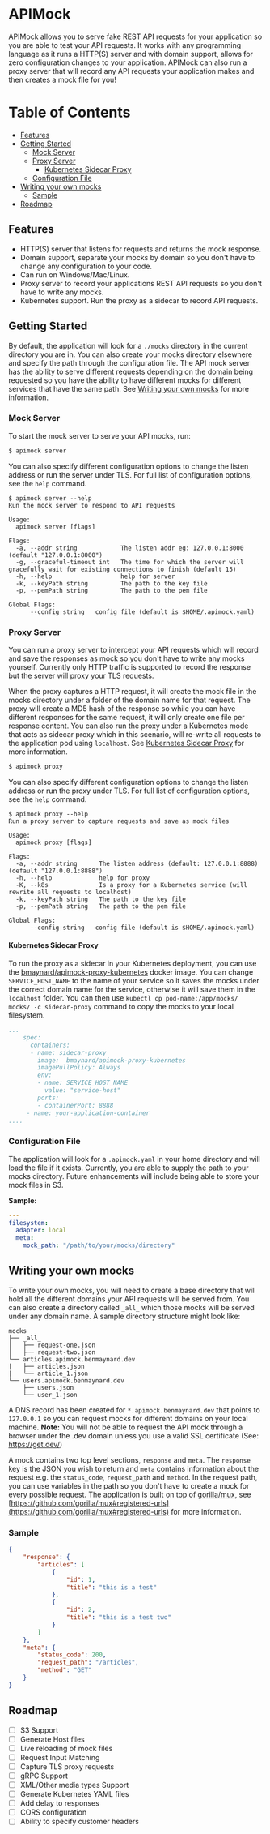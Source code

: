# APIMock

APIMock allows you to serve fake REST API requests for your application so you are able to test your API requests. It works with any programming language as it runs a HTTP(S) server and with domain support, allows for zero configuration changes to your application. APIMock can also run a proxy server that will record any API requests your application makes and then creates a mock file for you!

# Table of Contents

- [Features](#Features)
- [Getting Started](#Getting-Started)
  - [Mock Server](#Mock-Server)
  - [Proxy Server](#Proxy-Server)
    - [Kubernetes Sidecar Proxy](#Kubernetes-Sidecar-Proxy)
  - [Configuration File](#Configuration-File)
- [Writing your own mocks](#Writing-your-own-mocks)
  - [Sample](#Sample)
- [Roadmap](#Roadmap)

## Features

- HTTP(S) server that listens for requests and returns the mock response.
- Domain support, separate your mocks by domain so you don't have to change any configuration to your code.
- Can run on Windows/Mac/Linux.
- Proxy server to record your applications REST API requests so you don't have to write any mocks.
- Kubernetes support. Run the proxy as a sidecar to record API requests.

## Getting Started

By default, the application will look for a `./mocks` directory in the current directory you are in. You can also create your mocks directory elsewhere and specify the path through the configuration file. The API mock server has the ability to serve different requests depending on the domain being requested so you have the ability to have different mocks for different services that have the same path. See [Writing your own mocks](#Writing-your-own-mocks) for more information. 

### Mock Server

To start the mock server to serve your API mocks, run:

```bash
$ apimock server
```

You can also specify different configuration options to change the listen address or run the server under TLS. For full list of configuration options, see the `help` command.

```
$ apimock server --help
Run the mock server to respond to API requests

Usage:
  apimock server [flags]

Flags:
  -a, --addr string            The listen addr eg: 127.0.0.1:8000 (default "127.0.0.1:8000")
  -g, --graceful-timeout int   The time for which the server will gracefully wait for existing connections to finish (default 15)
  -h, --help                   help for server
  -k, --keyPath string         The path to the key file
  -p, --pemPath string         The path to the pem file

Global Flags:
      --config string   config file (default is $HOME/.apimock.yaml)
```

### Proxy Server

You can run a proxy server to intercept your API requests which will record and save the responses as mock so you don't have to write any mocks yourself. Currently only HTTP traffic is supported to record the response but the server will proxy your TLS requests.

When the proxy captures a HTTP request, it will create the mock file in the mocks directory under a folder of the domain name for that request. The proxy will create a MD5 hash of the response so while you can have different responses for the same request, it will only create one file per response content. You can also run the proxy under a Kubernetes mode that acts as sidecar proxy which in this scenario, will re-write all requests to the application pod using `localhost`. See [Kubernetes Sidecar Proxy](#Kubernetes-Sidecar-Proxy) for more information.

```bash
$ apimock proxy
```

You can also specify different configuration options to change the listen address or run the proxy under TLS. For full list of configuration options, see the `help` command.

```
$ apimock proxy --help
Run a proxy server to capture requests and save as mock files

Usage:
  apimock proxy [flags]

Flags:
  -a, --addr string      The listen address (default: 127.0.0.1:8888) (default "127.0.0.1:8888")
  -h, --help             help for proxy
  -K, --k8s              Is a proxy for a Kubernetes service (will rewrite all requests to localhost)
  -k, --keyPath string   The path to the key file
  -p, --pemPath string   The path to the pem file

Global Flags:
      --config string   config file (default is $HOME/.apimock.yaml)
```

#### Kubernetes Sidecar Proxy

To run the proxy as a sidecar in your Kubernetes deployment, you can use the [bmaynard/apimock-proxy-kubernetes](https://hub.docker.com/r/bmaynard/apimock-proxy-kubernetes) docker image. You can change `SERVICE_HOST_NAME` to the name of your service so it saves the mocks under the correct domain name for the service, otherwise it will save them in the `localhost` folder. You can then use `kubectl cp pod-name:/app/mocks/ mocks/ -c sidecar-proxy` command to copy the mocks to your local filesystem.

```yaml
...
    spec:
      containers:
      - name: sidecar-proxy
        image:  bmaynard/apimock-proxy-kubernetes
        imagePullPolicy: Always
        env:
        - name: SERVICE_HOST_NAME
          value: "service-host"
        ports:
        - containerPort: 8888
     - name: your-application-container
....
```

### Configuration File

The application will look for a `.apimock.yaml` in your home directory and will load the file if it exists. Currently, you are able to supply the path to your mocks directory. Future enhancements will include being able to store your mock files in S3.

**Sample:**

```yaml
---
filesystem:
  adapter: local
  meta:
    mock_path: "/path/to/your/mocks/directory"
```

## Writing your own mocks

To write your own mocks, you will need to create a base directory that will hold all the different domains your API requests will be served from. You can also create a directory called `_all_` which those mocks will be served under any domain name. A sample directory structure might look like:

```
mocks
├── _all_
│   ├── request-one.json
│   ├── request-two.json
└── articles.apimock.benmaynard.dev
|   ├── articles.json
|   └── article_1.json
└── users.apimock.benmaynard.dev
    ├── users.json
    └── user_1.json
```

A DNS record has been created for `*.apimock.benmaynard.dev` that points to `127.0.0.1` so you can request mocks for different domains on your local machine. **Note:** You will not be able to request the API mock through a browser under the .dev domain unless you use a valid SSL certificate (See: https://get.dev/)

A mock contains two top level sections, `response` and `meta`. The `response` key is the JSON you wish to return and `meta` contains information about the request e.g. the `status_code`, `request_path` and `method`. In the request path, you can use variables in the path so you don't have to create a mock for every possible request. The application is built on top of [gorilla/mux](https://github.com/gorilla/mux), see [https://github.com/gorilla/mux#registered-urls](https://github.com/gorilla/mux#registered-urls) for more information.

### Sample

```json
{
    "response": {
        "articles": [
            {
                "id": 1,
                "title": "this is a test"
            },
            {
                "id": 2,
                "title": "this is a test two"
            }
        ]
    },
    "meta": {
        "status_code": 200,
        "request_path": "/articles",
        "method": "GET"
    }
}
```

## Roadmap

- [ ] S3 Support
- [ ] Generate Host files
- [ ] Live reloading of mock files
- [ ] Request Input Matching
- [ ] Capture TLS proxy requests
- [ ] gRPC Support
- [ ] XML/Other media types Support
- [ ] Generate Kubernetes YAML files
- [ ] Add delay to responses
- [ ] CORS configuration
- [ ] Ability to specify customer headers